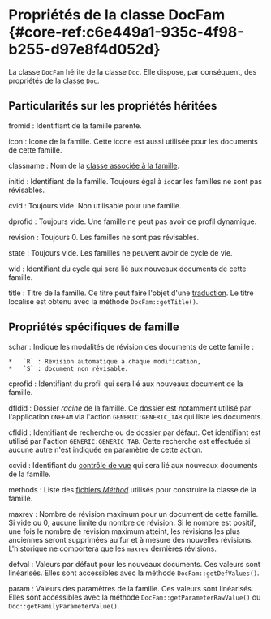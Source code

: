 # Propriétés de la classe DocFam {#core-ref:c6e449a1-935c-4f98-b255-d97e8f4d052d}
 

La classe `DocFam` hérite de la classe `Doc`. Elle dispose, par conséquent, des
propriétés de la [classe `Doc`][docprop].

## Particularités sur les propriétés héritées

fromid
:   Identifiant de la famille parente.

icon 
:   Icone de la famille. Cette icone est aussi utilisée pour les documents
de cette famille.

classname
:   Nom de la [classe associée à la famille][famdef].

initid
:   Identifiant de la famille. Toujours égal à `id`car les familles ne sont 
    pas révisables.

cvid
:   Toujours vide. Non utilisable pour une famille.

dprofid
:   Toujours vide. Une famille ne peut pas avoir de profil dynamique.

revision
:   Toujours 0. Les familles ne sont pas révisables.

state
:   Toujours vide. Les familles ne peuvent avoir de cycle de vie.

wid
:   Identifiant du cycle qui sera lié aux nouveaux documents de cette famille.

title
:   Titre de la famille. Ce titre peut faire l'objet d'une [traduction][i18n].
    Le titre localisé est obtenu avec la méthode `DocFam::getTitle()`.


## Propriétés spécifiques de famille

schar
:   Indique les modalités de révision des documents de cette famille :
    
    *   `R` : Révision automatique à chaque modification,
    *   `S` : document non révisable.

cprofid
:   Identifiant du profil qui sera lié aux nouveaux document de la famille.

dfldid 
:   Dossier _racine_ de la famille. Ce dossier est notamment utilisé par
l'application `ONEFAM` via l'action `GENERIC:GENERIC_TAB` qui liste les
documents.

cfldid
:   Identifiant de recherche ou de dossier par défaut. Cet identifiant est
    utilisé par  l'action `GENERIC:GENERIC_TAB`. Cette recherche est effectuée si
    aucune autre n'est indiquée en paramètre de cette action.

ccvid
:   Identifiant du [contrôle de vue][cvdoc] qui sera lié aux nouveaux documents
    de la famille.

methods
:   Liste des [fichiers _Méthod_][famdef] utilisés pour construire la classe
    de la famille.

maxrev
:   Nombre de révision maximum pour un document de cette famille.
    Si vide ou 0, aucune limite du nombre de révision.
    Si le nombre est positif, une fois le nombre de révision maximum atteint, 
    les révisions les plus anciennes seront supprimées au fur et à mesure des 
    nouvelles révisions. L'historique ne comportera que les `maxrev` dernières
    révisions.

defval
:   Valeurs par défaut pour les nouveaux documents. Ces valeurs sont linéarisés. 
    Elles sont accessibles avec la méthode `DocFam::getDefValues()`.

param
:   Valeurs des paramètres de la famille. Ces valeurs sont linéarisés.
    Elles sont accessibles avec la méthode `DocFam::getParameterRawValue()` ou 
    `Doc::getFamilyParameterValue()`.

<!-- links -->
[docprop]:  #core-ref:9aa8edfa-2f2a-11e2-aaec-838a12b40353 "Propriété de la classe Doc"
[famdef]:   #core-ref:17500007-32d8-4aee-bc3f-7e569e1cd5a6 "Déclaration de famille"
[i18n]:     #core-ref:1de9ba03-a3b6-4b56-bfbe-62ce991f8ca1
[cvdoc]:    #core-ref:017f061a-7c12-42f8-aa9b-276cf706e7e0
[famintro]: #core-ref:e263d44b-8357-4450-87bf-11cef8bafb24 "Définition d'une famille"